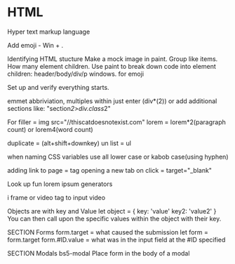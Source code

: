 # HTML
Hyper text markup language

Add emoji - Win + .

Identifying HTML stucture
  Make a mock image in paint. Group like items. How many element children. Use paint to break down code into element children: header/body/div/p
windows. for emoji

Set up and verify everything starts.

emmet abbriviation, multiples within just enter (div*(2)) or add additional sections like: "section*2>div.class*2"

For filler = img src="//thiscatdoesnotexist.com"
lorem = lorem*2(paragraph count) or lorem4(word count)

duplicate = (alt+shift+downkey)
un list = ul

when naming CSS variables use all lower case or kabob case(using hyphen)

adding link to page = <a> tag 
opening a new tab on click = target="_blank"

Look up fun lorem ipsum generators

i frame or video tag to input video

Objects are with key and Value
  let object = {
    key: 'value'
    key2: 'value2'
  }
  You can then call upon the specific values within the object  with their key.

SECTION Forms
  form.target = what caused the submission
  let form = form.target
  form.#ID.value = what was in the input field at the #ID specified

SECTION Modals
bs5-modal
Place form in the body of a modal
